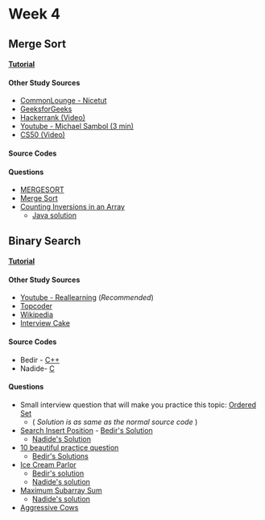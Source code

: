 # Week 4

## Merge Sort

#### [Tutorial]()

#### Other Study Sources

- [CommonLounge - Nicetut](https://www.commonlounge.com/discussion/fe6ac441785c44d6a959eab662f15adc)
- [GeeksforGeeks](https://www.geeksforgeeks.org/merge-sort/)
- [Hackerrank (Video)](https://www.youtube.com/watch?v=KF2j-9iSf4Q)
- [Youtube - Michael Sambol (3 min)](https://www.youtube.com/watch?v=4VqmGXwpLqc)
- [CS50 (Video)](https://www.youtube.com/watch?v=Pr2Jf83_kG0)

#### Source Codes

#### Questions

- [MERGESORT](http://www.spoj.com/problems/MERGSORT/)
- [Merge Sort](https://www.codechef.com/problems/MRGSRT)
- [Counting Inversions in an Array](https://www.spoj.com/problems/INVCNT/)
	- [Java solution](https://github.com/rajat123456/General-Competitive-Programming-Questions/blob/master/SPOJ(INVCNT).java)



## Binary Search

#### [Tutorial]()

#### Other Study Sources
- [Youtube - Reallearning](https://www.youtube.com/watch?v=vohuRrwbTT4) (_Recommended_)
- [Topcoder](https://www.topcoder.com/community/data-science/data-science-tutorials/binary-search/)
- [Wikipedia](https://en.wikipedia.org/wiki/Binary_search_algorithm)
- [Interview Cake](https://www.interviewcake.com/concept/java/binary-search) 

#### Source Codes
- Bedir - [C++](https://github.com/BedirT/AlgorithmsL/blob/master/Algorithms/Searching/binarySearch.cpp)
- Nadide- [C](https://github.com/nadide/ACM-ICPC/blob/master/codes/search_binarySearch.c)

#### Questions
- Small interview question that will make you practice this topic: [Ordered Set](https://www.interviewcake.com/question/python/find-in-ordered-set)
	- ( _Solution is as same as the normal source code_ )
- [Search Insert Position](https://leetcode.com/problems/search-insert-position/)
        - [Bedir's Solution](https://github.com/BedirT/AlgorithmsL/blob/master/Problems/Curriculum%20Q's/Week%203/Search%20Insert%20Position.cpp)
	- [Nadide's Solution](https://github.com/nadide/ACM-ICPC/blob/master/problems/other/insertPosition.c)
- [10 beautiful practice question](http://www.infoarena.ro/blog/binary-search-shortlist)
	- [Bedir's Solutions](https://github.com/BedirT/AlgorithmsL/tree/master/Problems/Curriculum%20Q's/Week%203/Binary%20Search%20Shortlist)
- [Ice Cream Parlor](https://www.hackerrank.com/challenges/icecream-parlor)
    - [Bedir's solution](https://github.com/NAU-ACM/Competitive-Programming/blob/master/HackerRank/Practices/Algorithms/Search/Ice%20Cream%20Parlor.cpp)
	- [Nadide's solution](https://github.com/nadide/ACM-ICPC/blob/master/problems/hackerrank/X_iceCreamParlor.c)
- [Maximum Subarray Sum](https://www.hackerrank.com/challenges/maximum-subarray-sum)
	- [Nadide's solution](https://github.com/nadide/ACM-ICPC/blob/master/problems/hackerrank/X_maximumSubarraySum.cpp)
- [Aggressive Cows](https://www.spoj.com/problems/AGGRCOW/)    
